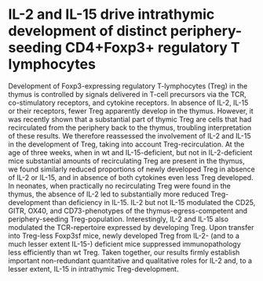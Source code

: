 # **IL-2 and IL-15 drive intrathymic development of distinct periphery-seeding CD4+Foxp3+ regulatory T lymphocytes**

Development of Foxp3-expressing regulatory T-lymphocytes (Treg) in the thymus is controlled by signals delivered in T-cell
precursors via the TCR, co-stimulatory receptors, and cytokine receptors. In absence of IL-2, IL-15 or their receptors, fewer Treg
apparently develop in the thymus. However, it was recently shown that a substantial part of thymic Treg are cells that had
recirculated from the periphery back to the thymus, troubling interpretation of these results. We therefore reassessed the
involvement of IL-2 and IL-15 in the development of Treg, taking into account Treg-recirculation. At the age of three weeks, when
in wt and IL-15-deficient, but not in IL-2-deficient mice substantial amounts of recirculating Treg are present in the thymus, we
found similarly reduced proportions of newly developed Treg in absence of IL-2 or IL-15, and in absence of both cytokines even less
Treg developed. In neonates, when practically no recirculating Treg were found in the thymus, the absence of IL-2 led to
substantially more reduced Treg-development than deficiency in IL-15. IL-2 but not IL-15 modulated the CD25, GITR, OX40, and
CD73-phenotypes of the thymus-egress-competent and periphery-seeding Treg-population. Interestingly, IL-2 and IL-15 also
modulated the TCR-repertoire expressed by developing Treg. Upon transfer into Treg-less Foxp3sf mice, newly developed Treg
from IL-2- (and to a much lesser extent IL-15-) deficient mice suppressed immunopathology less efficiently than wt Treg. Taken
together, our results firmly establish important non-redundant quantitative and qualitative roles for IL-2 and, to a lesser extent,
IL-15 in intrathymic Treg-development.
